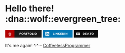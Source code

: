 <h1> Hello there! :dna::wolf::evergreen_tree: </h1>

<p>
    <a href="https://bit.ly/FortOilyMop" target="_blank" rel="noopener"><img src="./images/portfolio-badge.svg" height=25></a>
    <a href="https://www.linkedin.com/in/onbeatpanda" target="_blank" rel="noopener"><img src="./images/linkedin-badge.svg" height=25></a>
    <a href="https://dev.to/ryo112358" target="_blank" rel="noopener"><img src="./images/devto-badge.svg" height=25></a>
</p>

<p>It's me again! ^.^ – <a href="https://github.com/CoffeelessProgrammer">CoffeelessProgrammer</a></p>

<!--
**Ryo112358/Ryo112358** is a ✨ _special_ ✨ repository because its `README.md` (this file) appears on your GitHub profile.

Here are some ideas to get you started:

- 🔭 I’m currently working on ...
- 🌱 I’m currently learning ...
- 👯 I’m looking to collaborate on ...
- 🤔 I’m looking for help with ...
- 💬 Ask me about ...
- 📫 How to reach me: ...
- 😄 Pronouns: ...
- ⚡ Fun fact: ...
-->
